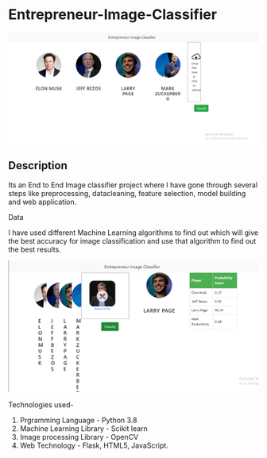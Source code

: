 # Entrepreneur-Image-Classifier
![plot](./1.png)

## Description
Its an End to End Image classifier project where I have gone through several steps like preprocessing, datacleaning, feature selection, model building and web application.

Data

I have used different Machine Learning algorithms to find out which will give the best accuracy for image classification and use that algorithm to find out the best results.

![plot](./2.png)

Technologies used-

1. Prgramming Language - Python 3.8
2. Machine Learning Library - Scikit learn
3. Image processing Library - OpenCV
4. Web Technology - Flask, HTML5, JavaScript.



